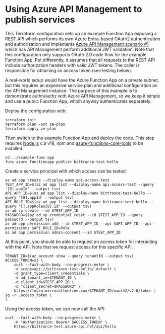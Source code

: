 # Using Azure API Management to publish services

This Terraform configuration sets up an example Function App exposing a REST API which performs its own Azure Entra-based OAuth2 authentication and authorization and implements [Azure API Management scenario #1](https://learn.microsoft.com/en-us/azure/api-management/authentication-authorization-overview) which has API Management perform additional JWT validation. Note that this configuration only supports OAuth 2.0 code flow for the example Function App. Put differently, it assumes that all requests to the REST API include authorization headers with valid JWT tokens. The caller is responsible for obtaining an access token (see testing below).

A real-world setup would have the Azure Function App on a private subnet, but this requires an expensive service plan and additional configuration on the API Management instance. The purpose of this example is to demonstrate authn/authz with Azure API Management, so we keep it simple and use a public Function App, which anyway authenticates separately.

Deploy the configuration with:

```shell
terraform init
terraform plan -out ze-plan
terraform apply ze-plan
```

Then switch to the example Function App and deploy the code. This step requires [Node.js](https://nodejs.org/en/download/current) c:a v18, npm and [azure-functions-core-tools](https://learn.microsoft.com/en-us/azure/azure-functions/functions-run-local) to be installed.

```shell
cd ../example-func-app
func azure functionapp publish bittrance-test-hello
```

Create a service principal with which access can be tested:

```shell
az ad app create --display-name api-access-test
TEST_APP_ID=$(az ad app list --display-name api-access-test --query '[0].appId' --output tsv)
API_APP_ID=$(az ad app list --display-name bittrance-test-hello --query '[0].appId' --output tsv)
API_ROLE_ID=$(az ad app list --display-name bittrance-test-hello --query '[].appRoles[0].id' --output tsv)
az ad sp create --id $TEST_APP_ID
PASSWORD=$(az ad sp credential reset --id $TEST_APP_ID --query password --output tsv)
az ad app permission add --id $TEST_APP_ID --api $API_APP_ID --api-permissions $API_ROLE_ID=Role
az ad app permission admin-consent --id $TEST_APP_ID
```

At this point, you should be able to request an access token for interacting with the API. Note that we request access for this specific API.

```shell
TENANT_ID=$(az account show --query tenantId --output tsv)
ACCESS_TOKEN=$( \
    curl --fail-with-body --no-progress-meter \
    -d scope=api://bittrance-test-hello/.default \
    -d grant_type=client_credentials \
    -d ad_tenant_id=$TENANT_ID \
    -d client_id=$TEST_APP_ID \
    -d "client_secret=$PASSWORD" \
    https://login.microsoftonline.com/$TENANT_ID/oauth2/v2.0/token | jq -r .access_token \
)
```

Using the access token, we can now call the API:

```shell
curl --fail-with-body --no-progress-meter \
    -H "Authorization: Bearer $ACCESS_TOKEN" \
    https://bittrance-test.azure-api.net/api/hello
```
